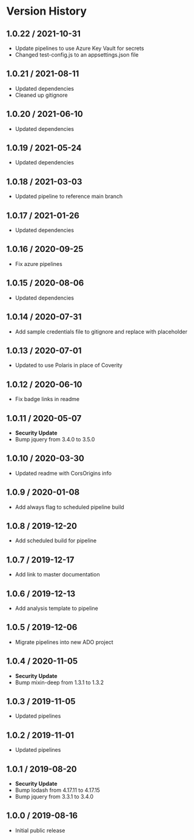 # Version History

## 1.0.22 / 2021-10-31

- Update pipelines to use Azure Key Vault for secrets
- Changed test-config.js to an appsettings.json file

## 1.0.21 / 2021-08-11

- Updated dependencies
- Cleaned up gitignore

## 1.0.20 / 2021-06-10

- Updated dependencies

## 1.0.19 / 2021-05-24

- Updated dependencies

## 1.0.18 / 2021-03-03

- Updated pipeline to reference main branch

## 1.0.17 / 2021-01-26

- Updated dependencies

## 1.0.16 / 2020-09-25

- Fix azure pipelines

## 1.0.15 / 2020-08-06

- Updated dependencies

## 1.0.14 / 2020-07-31

- Add sample credentials file to gitignore and replace with placeholder

## 1.0.13 / 2020-07-01

- Updated to use Polaris in place of Coverity

## 1.0.12 / 2020-06-10

- Fix badge links in readme

## 1.0.11 / 2020-05-07

- **Security Update**
- Bump jquery from 3.4.0 to 3.5.0

## 1.0.10 / 2020-03-30

- Updated readme with CorsOrigins info

## 1.0.9 / 2020-01-08

- Add always flag to scheduled pipeline build

## 1.0.8 / 2019-12-20

- Add scheduled build for pipeline

## 1.0.7 / 2019-12-17

- Add link to master documentation

## 1.0.6 / 2019-12-13

- Add analysis template to pipeline

## 1.0.5 / 2019-12-06

- Migrate pipelines into new ADO project

## 1.0.4 / 2020-11-05

- **Security Update**
- Bump mixin-deep from 1.3.1 to 1.3.2

## 1.0.3 / 2019-11-05

- Updated pipelines

## 1.0.2 / 2019-11-01

- Updated pipelines

## 1.0.1 / 2019-08-20

- **Security Update**
- Bump lodash from 4.17.11 to 4.17.15
- Bump jquery from 3.3.1 to 3.4.0

## 1.0.0 / 2019-08-16

- Initial public release

